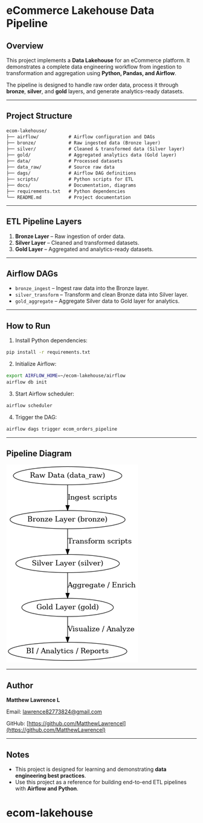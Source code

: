 # eCommerce Lakehouse Data Pipeline

## Overview

This project implements a **Data Lakehouse** for an eCommerce platform. It demonstrates a complete data engineering workflow from ingestion to transformation and aggregation using **Python, Pandas, and Airflow**.

The pipeline is designed to handle raw order data, process it through **bronze**, **silver**, and **gold** layers, and generate analytics-ready datasets.

---

## Project Structure

```
ecom-lakehouse/
├── airflow/           # Airflow configuration and DAGs
├── bronze/            # Raw ingested data (Bronze layer)
├── silver/            # Cleaned & transformed data (Silver layer)
├── gold/              # Aggregated analytics data (Gold layer)
├── data/              # Processed datasets
├── data_raw/          # Source raw data
├── dags/              # Airflow DAG definitions
├── scripts/           # Python scripts for ETL
├── docs/              # Documentation, diagrams
├── requirements.txt   # Python dependencies
└── README.md          # Project documentation
```

---

## ETL Pipeline Layers

1. **Bronze Layer** – Raw ingestion of order data.
2. **Silver Layer** – Cleaned and transformed datasets.
3. **Gold Layer** – Aggregated and analytics-ready datasets.

---

## Airflow DAGs

* `bronze_ingest` – Ingest raw data into the Bronze layer.
* `silver_transform` – Transform and clean Bronze data into Silver layer.
* `gold_aggregate` – Aggregate Silver data to Gold layer for analytics.

---

## How to Run

1. Install Python dependencies:

```bash
pip install -r requirements.txt
```

2. Initialize Airflow:

```bash
export AIRFLOW_HOME=~/ecom-lakehouse/airflow
airflow db init
```

3. Start Airflow scheduler:

```bash
airflow scheduler
```

4. Trigger the DAG:

```bash
airflow dags trigger ecom_orders_pipeline
```

---

## Pipeline Diagram

![eCommerce Lakehouse Pipeline](docs/pipeline_diagram.png)

---

## Author

**Matthew Lawrence L**


Email: [lawrence82773824@gmail.com](mailto:lawrence82773824@gmail.com)


GitHub: [https://github.com/MatthewLawrencel](https://github.com/MatthewLawrencel)

---

## Notes

* This project is designed for learning and demonstrating **data engineering best practices**.
* Use this project as a reference for building end-to-end ETL pipelines with **Airflow and Python**.
# ecom-lakehouse
